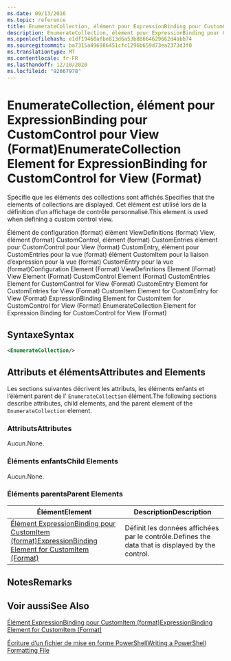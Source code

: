 ```yaml
---
ms.date: 09/13/2016
ms.topic: reference
title: EnumerateCollection, élément pour ExpressionBinding pour CustomControl pour View (Format)
description: EnumerateCollection, élément pour ExpressionBinding pour CustomControl pour View (Format)
ms.openlocfilehash: e1df19460afbe813d6a53b88664629662d4abb74
ms.sourcegitcommit: ba7315a496986451cfc1296b659d73ea2373d3f0
ms.translationtype: MT
ms.contentlocale: fr-FR
ms.lasthandoff: 12/10/2020
ms.locfileid: "92667978"
---
```

# <a name="enumeratecollection-element-for-expressionbinding-for-customcontrol-for-view-format"></a><span data-ttu-id="1c49b-103">EnumerateCollection, élément pour ExpressionBinding pour CustomControl pour View (Format)</span><span class="sxs-lookup"><span data-stu-id="1c49b-103">EnumerateCollection Element for ExpressionBinding for CustomControl for View (Format)</span></span>

<span data-ttu-id="1c49b-104">Spécifie que les éléments des collections sont affichés.</span><span class="sxs-lookup"><span data-stu-id="1c49b-104">Specifies that the elements of collections are displayed.</span></span> <span data-ttu-id="1c49b-105">Cet élément est utilisé lors de la définition d’un affichage de contrôle personnalisé.</span><span class="sxs-lookup"><span data-stu-id="1c49b-105">This element is used when defining a custom control view.</span></span>

<span data-ttu-id="1c49b-106">Élément de configuration (format) élément ViewDefinitions (format) View, élément (format) CustomControl, élément (format) CustomEntries élément pour CustomControl pour View (format) CustomEntry, élément pour CustomEntries pour la vue (format) élément CustomItem pour la liaison d’expression pour la vue (format) CustomEntry pour la vue (format)</span><span class="sxs-lookup"><span data-stu-id="1c49b-106">Configuration Element (Format) ViewDefinitions Element (Format) View Element (Format) CustomControl Element (Format) CustomEntries Element for CustomControl for View (Format) CustomEntry Element for CustomEntries for View (Format) CustomItem Element for CustomEntry for View (Format) ExpressionBinding Element for CustomItem for CustomControl for View (Format) EnumerateCollection Element for Expression Binding for CustomControl for View (Format)</span></span>

## <a name="syntax"></a><span data-ttu-id="1c49b-107">Syntaxe</span><span class="sxs-lookup"><span data-stu-id="1c49b-107">Syntax</span></span>

```xml
<EnumerateCollection/>
```

## <a name="attributes-and-elements"></a><span data-ttu-id="1c49b-108">Attributs et éléments</span><span class="sxs-lookup"><span data-stu-id="1c49b-108">Attributes and Elements</span></span>

<span data-ttu-id="1c49b-109">Les sections suivantes décrivent les attributs, les éléments enfants et l’élément parent de l' `EnumerateCollection` élément.</span><span class="sxs-lookup"><span data-stu-id="1c49b-109">The following sections describe attributes, child elements, and the parent element of the `EnumerateCollection` element.</span></span>

### <a name="attributes"></a><span data-ttu-id="1c49b-110">Attributs</span><span class="sxs-lookup"><span data-stu-id="1c49b-110">Attributes</span></span>

<span data-ttu-id="1c49b-111">Aucun.</span><span class="sxs-lookup"><span data-stu-id="1c49b-111">None.</span></span>

### <a name="child-elements"></a><span data-ttu-id="1c49b-112">Éléments enfants</span><span class="sxs-lookup"><span data-stu-id="1c49b-112">Child Elements</span></span>

<span data-ttu-id="1c49b-113">Aucun.</span><span class="sxs-lookup"><span data-stu-id="1c49b-113">None.</span></span>

### <a name="parent-elements"></a><span data-ttu-id="1c49b-114">Éléments parents</span><span class="sxs-lookup"><span data-stu-id="1c49b-114">Parent Elements</span></span>

|<span data-ttu-id="1c49b-115">Élément</span><span class="sxs-lookup"><span data-stu-id="1c49b-115">Element</span></span>|<span data-ttu-id="1c49b-116">Description</span><span class="sxs-lookup"><span data-stu-id="1c49b-116">Description</span></span>|
|-------------|-----------------|
|[<span data-ttu-id="1c49b-117">Élément ExpressionBinding pour CustomItem (format)</span><span class="sxs-lookup"><span data-stu-id="1c49b-117">ExpressionBinding Element for CustomItem (Format)</span></span>](./expressionbinding-element-for-customitem-for-controls-for-configuration-format.md)|<span data-ttu-id="1c49b-118">Définit les données affichées par le contrôle.</span><span class="sxs-lookup"><span data-stu-id="1c49b-118">Defines the data that is displayed by the control.</span></span>|

## <a name="remarks"></a><span data-ttu-id="1c49b-119">Notes</span><span class="sxs-lookup"><span data-stu-id="1c49b-119">Remarks</span></span>

## <a name="see-also"></a><span data-ttu-id="1c49b-120">Voir aussi</span><span class="sxs-lookup"><span data-stu-id="1c49b-120">See Also</span></span>

[<span data-ttu-id="1c49b-121">Élément ExpressionBinding pour CustomItem (format)</span><span class="sxs-lookup"><span data-stu-id="1c49b-121">ExpressionBinding Element for CustomItem (Format)</span></span>](./expressionbinding-element-for-customitem-for-controls-for-configuration-format.md)

[<span data-ttu-id="1c49b-122">Écriture d’un fichier de mise en forme PowerShell</span><span class="sxs-lookup"><span data-stu-id="1c49b-122">Writing a PowerShell Formatting File</span></span>](./writing-a-powershell-formatting-file.md)
